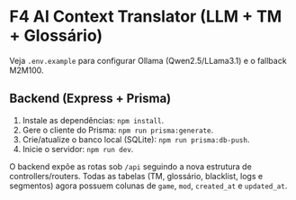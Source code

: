 # F4 AI Context Translator (LLM + TM + Glossário)

Veja `.env.example` para configurar Ollama (Qwen2.5/LLama3.1) e o fallback M2M100.

## Backend (Express + Prisma)

1. Instale as dependências: `npm install`.
2. Gere o cliente do Prisma: `npm run prisma:generate`.
3. Crie/atualize o banco local (SQLite): `npm run prisma:db-push`.
4. Inicie o servidor: `npm run dev`.

O backend expõe as rotas sob `/api` seguindo a nova estrutura de controllers/routers. Todas as tabelas (TM, glossário, blacklist, logs e segmentos) agora possuem colunas de `game`, `mod`, `created_at` e `updated_at`.
